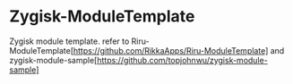 # Zygisk-ModuleTemplate
Zygisk module template. refer to  Riru-ModuleTemplate[https://github.com/RikkaApps/Riru-ModuleTemplate] and zygisk-module-sample[https://github.com/topjohnwu/zygisk-module-sample] 
